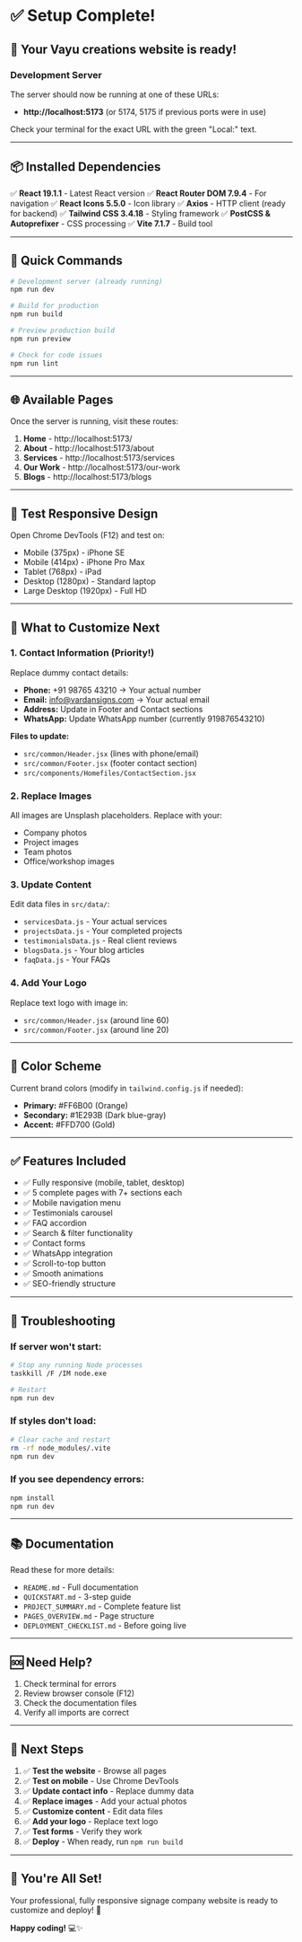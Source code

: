 # ✅ Setup Complete!

## 🎉 Your Vayu creations website is ready!

### Development Server
The server should now be running at one of these URLs:
- **http://localhost:5173** (or 5174, 5175 if previous ports were in use)

Check your terminal for the exact URL with the green "Local:" text.

---

## 📦 Installed Dependencies

✅ **React 19.1.1** - Latest React version
✅ **React Router DOM 7.9.4** - For navigation
✅ **React Icons 5.5.0** - Icon library
✅ **Axios** - HTTP client (ready for backend)
✅ **Tailwind CSS 3.4.18** - Styling framework
✅ **PostCSS & Autoprefixer** - CSS processing
✅ **Vite 7.1.7** - Build tool

---

## 🚀 Quick Commands

```bash
# Development server (already running)
npm run dev

# Build for production
npm run build

# Preview production build
npm run preview

# Check for code issues
npm run lint
```

---

## 🌐 Available Pages

Once the server is running, visit these routes:

1. **Home** - http://localhost:5173/
2. **About** - http://localhost:5173/about
3. **Services** - http://localhost:5173/services
4. **Our Work** - http://localhost:5173/our-work
5. **Blogs** - http://localhost:5173/blogs

---

## 📱 Test Responsive Design

Open Chrome DevTools (F12) and test on:
- Mobile (375px) - iPhone SE
- Mobile (414px) - iPhone Pro Max
- Tablet (768px) - iPad
- Desktop (1280px) - Standard laptop
- Large Desktop (1920px) - Full HD

---

## 🔧 What to Customize Next

### 1. Contact Information (Priority!)
Replace dummy contact details:
- **Phone:** +91 98765 43210 → Your actual number
- **Email:** info@vardansigns.com → Your actual email
- **Address:** Update in Footer and Contact sections
- **WhatsApp:** Update WhatsApp number (currently 919876543210)

**Files to update:**
- `src/common/Header.jsx` (lines with phone/email)
- `src/common/Footer.jsx` (footer contact section)
- `src/components/Homefiles/ContactSection.jsx`

### 2. Replace Images
All images are Unsplash placeholders. Replace with your:
- Company photos
- Project images
- Team photos
- Office/workshop images

### 3. Update Content
Edit data files in `src/data/`:
- `servicesData.js` - Your actual services
- `projectsData.js` - Your completed projects
- `testimonialsData.js` - Real client reviews
- `blogsData.js` - Your blog articles
- `faqData.js` - Your FAQs

### 4. Add Your Logo
Replace text logo with image in:
- `src/common/Header.jsx` (around line 60)
- `src/common/Footer.jsx` (around line 20)

---

## 🎨 Color Scheme

Current brand colors (modify in `tailwind.config.js` if needed):
- **Primary:** #FF6B00 (Orange)
- **Secondary:** #1E293B (Dark blue-gray)
- **Accent:** #FFD700 (Gold)

---

## ✅ Features Included

- ✅ Fully responsive (mobile, tablet, desktop)
- ✅ 5 complete pages with 7+ sections each
- ✅ Mobile navigation menu
- ✅ Testimonials carousel
- ✅ FAQ accordion
- ✅ Search & filter functionality
- ✅ Contact forms
- ✅ WhatsApp integration
- ✅ Scroll-to-top button
- ✅ Smooth animations
- ✅ SEO-friendly structure

---

## 🐛 Troubleshooting

### If server won't start:
```bash
# Stop any running Node processes
taskkill /F /IM node.exe

# Restart
npm run dev
```

### If styles don't load:
```bash
# Clear cache and restart
rm -rf node_modules/.vite
npm run dev
```

### If you see dependency errors:
```bash
npm install
npm run dev
```

---

## 📚 Documentation

Read these for more details:
- `README.md` - Full documentation
- `QUICKSTART.md` - 3-step guide
- `PROJECT_SUMMARY.md` - Complete feature list
- `PAGES_OVERVIEW.md` - Page structure
- `DEPLOYMENT_CHECKLIST.md` - Before going live

---

## 🆘 Need Help?

1. Check terminal for errors
2. Review browser console (F12)
3. Check the documentation files
4. Verify all imports are correct

---

## 🎯 Next Steps

1. ✅ **Test the website** - Browse all pages
2. ✅ **Test on mobile** - Use Chrome DevTools
3. ✅ **Update contact info** - Replace dummy data
4. ✅ **Replace images** - Add your actual photos
5. ✅ **Customize content** - Edit data files
6. ✅ **Add your logo** - Replace text logo
7. ✅ **Test forms** - Verify they work
8. ✅ **Deploy** - When ready, run `npm run build`

---

## 🌟 You're All Set!

Your professional, fully responsive signage company website is ready to customize and deploy! 🚀

**Happy coding!** 💻✨

